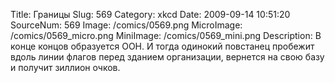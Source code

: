 Title: Границы 
Slug: 569 
Category: xkcd 
Date: 2009-09-14 10:51:20 
SourceNum: 569 
Image: /comics/0569.png 
MicroImage: /comics/0569_micro.png 
MiniImage: /comics/0569_mini.png 
Description: В конце концов образуется ООН. И тогда одинокий повстанец пробежит вдоль линии флагов перед зданием организации, вернется на свою базу и получит зиллион очков. 

